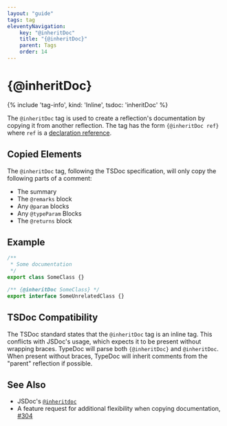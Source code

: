 ```yaml
---
layout: "guide"
tags: tag
eleventyNavigation:
    key: "@inheritDoc"
    title: "{@inheritDoc}"
    parent: Tags
    order: 14
---
```


# {@inheritDoc}

{% include 'tag-info', kind: 'Inline', tsdoc: 'inheritDoc' %}

The `@inheritDoc` tag is used to create a reflection's documentation by copying it from another
reflection. The tag has the form `{@inheritDoc ref}` where `ref` is a
[declaration reference](/guides/declaration-references/).

## Copied Elements

The `@inheritDoc` tag, following the TSDoc specification, will only copy the following parts
of a comment:

-   The summary
-   The `@remarks` block
-   Any `@param` blocks
-   Any `@typeParam` Blocks
-   The `@returns` block

## Example

```ts
/**
 * Some documentation
 */
export class SomeClass {}

/** {@inheritDoc SomeClass} */
export interface SomeUnrelatedClass {}
```

## TSDoc Compatibility

The TSDoc standard states that the `@inheritDoc` tag is an inline tag. This conflicts with
JSDoc's usage, which expects it to be present without wrapping braces. TypeDoc will parse
both `{@inheritDoc}` and `@inheritDoc`. When present without braces, TypeDoc will inherit
comments from the "parent" reflection if possible.

## See Also

-   JSDoc's [`@inheritdoc`](https://jsdoc.app/tags-inheritdoc.html)
-   A feature request for additional flexibility when copying documentation, [#304](https://github.com/TypeStrong/typedoc/issues/304)
